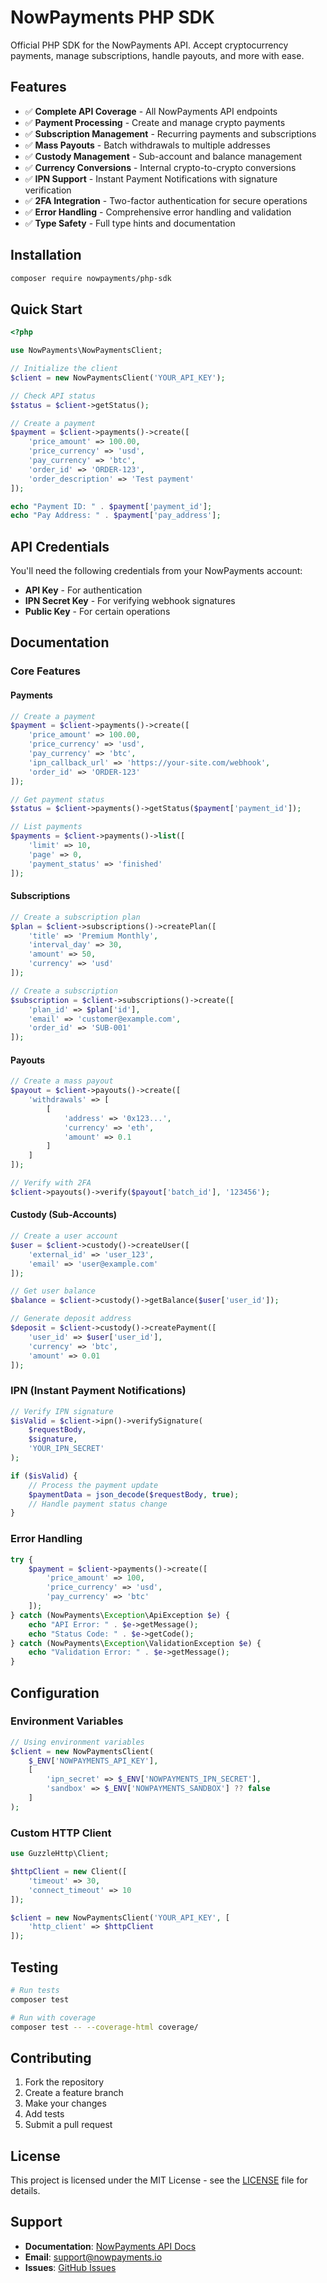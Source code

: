 # NowPayments PHP SDK

Official PHP SDK for the NowPayments API. Accept cryptocurrency payments, manage subscriptions, handle payouts, and more with ease.

## Features

- ✅ **Complete API Coverage** - All NowPayments API endpoints
- ✅ **Payment Processing** - Create and manage crypto payments
- ✅ **Subscription Management** - Recurring payments and subscriptions
- ✅ **Mass Payouts** - Batch withdrawals to multiple addresses
- ✅ **Custody Management** - Sub-account and balance management
- ✅ **Currency Conversions** - Internal crypto-to-crypto conversions
- ✅ **IPN Support** - Instant Payment Notifications with signature verification
- ✅ **2FA Integration** - Two-factor authentication for secure operations
- ✅ **Error Handling** - Comprehensive error handling and validation
- ✅ **Type Safety** - Full type hints and documentation

## Installation

```bash
composer require nowpayments/php-sdk
```

## Quick Start

```php
<?php

use NowPayments\NowPaymentsClient;

// Initialize the client
$client = new NowPaymentsClient('YOUR_API_KEY');

// Check API status
$status = $client->getStatus();

// Create a payment
$payment = $client->payments()->create([
    'price_amount' => 100.00,
    'price_currency' => 'usd',
    'pay_currency' => 'btc',
    'order_id' => 'ORDER-123',
    'order_description' => 'Test payment'
]);

echo "Payment ID: " . $payment['payment_id'];
echo "Pay Address: " . $payment['pay_address'];
```

## API Credentials

You'll need the following credentials from your NowPayments account:

- **API Key** - For authentication
- **IPN Secret Key** - For verifying webhook signatures
- **Public Key** - For certain operations

## Documentation

### Core Features

#### Payments
```php
// Create a payment
$payment = $client->payments()->create([
    'price_amount' => 100.00,
    'price_currency' => 'usd',
    'pay_currency' => 'btc',
    'ipn_callback_url' => 'https://your-site.com/webhook',
    'order_id' => 'ORDER-123'
]);

// Get payment status
$status = $client->payments()->getStatus($payment['payment_id']);

// List payments
$payments = $client->payments()->list([
    'limit' => 10,
    'page' => 0,
    'payment_status' => 'finished'
]);
```

#### Subscriptions
```php
// Create a subscription plan
$plan = $client->subscriptions()->createPlan([
    'title' => 'Premium Monthly',
    'interval_day' => 30,
    'amount' => 50,
    'currency' => 'usd'
]);

// Create a subscription
$subscription = $client->subscriptions()->create([
    'plan_id' => $plan['id'],
    'email' => 'customer@example.com',
    'order_id' => 'SUB-001'
]);
```

#### Payouts
```php
// Create a mass payout
$payout = $client->payouts()->create([
    'withdrawals' => [
        [
            'address' => '0x123...',
            'currency' => 'eth',
            'amount' => 0.1
        ]
    ]
]);

// Verify with 2FA
$client->payouts()->verify($payout['batch_id'], '123456');
```

#### Custody (Sub-Accounts)
```php
// Create a user account
$user = $client->custody()->createUser([
    'external_id' => 'user_123',
    'email' => 'user@example.com'
]);

// Get user balance
$balance = $client->custody()->getBalance($user['user_id']);

// Generate deposit address
$deposit = $client->custody()->createPayment([
    'user_id' => $user['user_id'],
    'currency' => 'btc',
    'amount' => 0.01
]);
```

### IPN (Instant Payment Notifications)

```php
// Verify IPN signature
$isValid = $client->ipn()->verifySignature(
    $requestBody,
    $signature,
    'YOUR_IPN_SECRET'
);

if ($isValid) {
    // Process the payment update
    $paymentData = json_decode($requestBody, true);
    // Handle payment status change
}
```

### Error Handling

```php
try {
    $payment = $client->payments()->create([
        'price_amount' => 100,
        'price_currency' => 'usd',
        'pay_currency' => 'btc'
    ]);
} catch (NowPayments\Exception\ApiException $e) {
    echo "API Error: " . $e->getMessage();
    echo "Status Code: " . $e->getCode();
} catch (NowPayments\Exception\ValidationException $e) {
    echo "Validation Error: " . $e->getMessage();
}
```

## Configuration

### Environment Variables

```php
// Using environment variables
$client = new NowPaymentsClient(
    $_ENV['NOWPAYMENTS_API_KEY'],
    [
        'ipn_secret' => $_ENV['NOWPAYMENTS_IPN_SECRET'],
        'sandbox' => $_ENV['NOWPAYMENTS_SANDBOX'] ?? false
    ]
);
```

### Custom HTTP Client

```php
use GuzzleHttp\Client;

$httpClient = new Client([
    'timeout' => 30,
    'connect_timeout' => 10
]);

$client = new NowPaymentsClient('YOUR_API_KEY', [
    'http_client' => $httpClient
]);
```

## Testing

```bash
# Run tests
composer test

# Run with coverage
composer test -- --coverage-html coverage/
```

## Contributing

1. Fork the repository
2. Create a feature branch
3. Make your changes
4. Add tests
5. Submit a pull request

## License

This project is licensed under the MIT License - see the [LICENSE](LICENSE) file for details.

## Support

- **Documentation**: [NowPayments API Docs](https://documenter.getpostman.com/view/6634280/S1ETRGzt)
- **Email**: support@nowpayments.io
- **Issues**: [GitHub Issues](https://github.com/nowpayments/php-sdk/issues) 